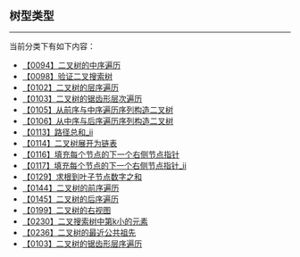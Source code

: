 <div style="font-size: 20px; margin-bottom: 15px; font-weight: bold;">树型类型</div>
<hr style="height: 1px; margin: 1em 0px;" />

当前分类下有如下内容：

* [【0094】二叉树的中序遍历](/tools/tpl/binary-tree-inorder-traversal.md)
* [【0098】验证二叉搜索树](/tools/tpl/validate-binary-search-tree.md)
* [【0102】二叉树的层序遍历](/tools/tpl/binary-tree-level-order-traversal.md)
* [【0103】二叉树的锯齿形层次遍历](/tools/tpl/binary-tree-zigzag-level-order-traversal.md)
* [【0105】从前序与中序遍历序列构造二叉树](/tools/tpl/construct-binary-tree-from-preorder-and-inorder-traversal.md)
* [【0106】从中序与后序遍历序列构造二叉树](/tools/tpl/construct-binary-tree-from-inorder-and-postorder-traversal.md)
* [【0113】路径总和_ii](/tools/tpl/path-sum-ii.md)
* [【0114】二叉树展开为链表](/tools/tpl/flatten-binary-tree-to-linked-list.md)
* [【0116】填充每个节点的下一个右侧节点指针](/tools/tpl/populating-next-right-pointers-in-each-node.md)
* [【0117】填充每个节点的下一个右侧节点指针_ii](/tools/tpl/populating-next-right-pointers-in-each-node-ii.md)
* [【0129】求根到叶子节点数字之和](/tools/tpl/sum-root-to-leaf-numbers.md)
* [【0144】二叉树的前序遍历](/tools/tpl/binary-tree-preorder-traversal.md)
* [【0145】二叉树的后序遍历](/tools/tpl/binary-tree-postorder-traversal.md)
* [【0199】二叉树的右视图](/tools/tpl/binary-tree-right-side-view.md)
* [【0230】二叉搜索树中第k小的元素](/tools/tpl/kth-smallest-element-in-a-bst.md)
* [【0236】二叉树的最近公共祖先](/tools/tpl/lowest-common-ancestor-of-a-binary-tree.md)
* [【0103】二叉树的锯齿形层序遍历](/tools/tpl/binary-tree-zigzag-level-order-traversal.md)